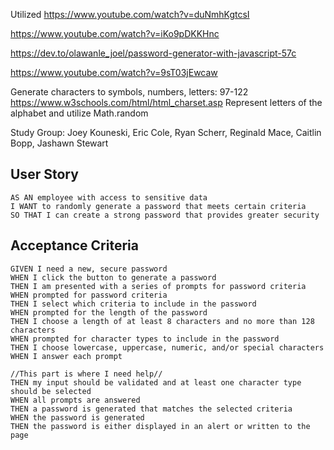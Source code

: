 Utilized https://www.youtube.com/watch?v=duNmhKgtcsI

https://www.youtube.com/watch?v=iKo9pDKKHnc

https://dev.to/olawanle_joel/password-generator-with-javascript-57c

https://www.youtube.com/watch?v=9sT03jEwcaw

Generate characters to symbols, numbers, letters: 
97-122 https://www.w3schools.com/html/html_charset.asp
Represent letters of the alphabet and utilize Math.random

Study Group: Joey Kouneski, Eric Cole, Ryan Scherr, Reginald Mace, Caitlin Bopp, Jashawn Stewart

## User Story

```
AS AN employee with access to sensitive data
I WANT to randomly generate a password that meets certain criteria
SO THAT I can create a strong password that provides greater security
```

## Acceptance Criteria

```
GIVEN I need a new, secure password
WHEN I click the button to generate a password
THEN I am presented with a series of prompts for password criteria
WHEN prompted for password criteria
THEN I select which criteria to include in the password
WHEN prompted for the length of the password
THEN I choose a length of at least 8 characters and no more than 128 characters
WHEN prompted for character types to include in the password
THEN I choose lowercase, uppercase, numeric, and/or special characters
WHEN I answer each prompt

//This part is where I need help//
THEN my input should be validated and at least one character type should be selected
WHEN all prompts are answered
THEN a password is generated that matches the selected criteria
WHEN the password is generated
THEN the password is either displayed in an alert or written to the page
```

